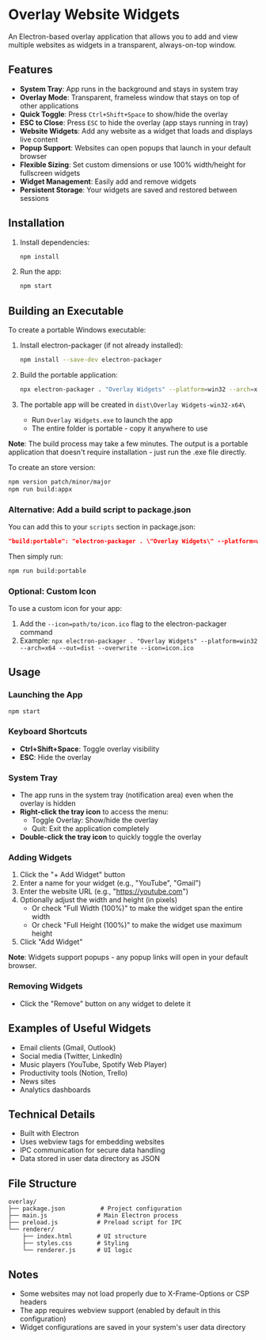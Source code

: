 # Overlay Website Widgets

An Electron-based overlay application that allows you to add and view multiple websites as widgets in a transparent, always-on-top window.

## Features

- **System Tray**: App runs in the background and stays in system tray
- **Overlay Mode**: Transparent, frameless window that stays on top of other applications
- **Quick Toggle**: Press `Ctrl+Shift+Space` to show/hide the overlay
- **ESC to Close**: Press `ESC` to hide the overlay (app stays running in tray)
- **Website Widgets**: Add any website as a widget that loads and displays live content
- **Popup Support**: Websites can open popups that launch in your default browser
- **Flexible Sizing**: Set custom dimensions or use 100% width/height for fullscreen widgets
- **Widget Management**: Easily add and remove widgets
- **Persistent Storage**: Your widgets are saved and restored between sessions

## Installation

1. Install dependencies:
   ```bash
   npm install
   ```

2. Run the app:
   ```bash
   npm start
   ```

## Building an Executable

To create a portable Windows executable:

1. Install electron-packager (if not already installed):
   ```bash
   npm install --save-dev electron-packager
   ```

2. Build the portable application:
   ```bash
   npx electron-packager . "Overlay Widgets" --platform=win32 --arch=x64 --out=dist --overwrite
   ```

3. The portable app will be created in `dist\Overlay Widgets-win32-x64\`
   - Run `Overlay Widgets.exe` to launch the app
   - The entire folder is portable - copy it anywhere to use

**Note**: The build process may take a few minutes. The output is a portable application that doesn't require installation - just run the .exe file directly.

To create an store version:

```bash
npm version patch/minor/major
npm run build:appx
```

### Alternative: Add a build script to package.json

You can add this to your `scripts` section in package.json:
```json
"build:portable": "electron-packager . \"Overlay Widgets\" --platform=win32 --arch=x64 --out=dist --overwrite"
```

Then simply run:
```bash
npm run build:portable
```

### Optional: Custom Icon
To use a custom icon for your app:
1. Add the `--icon=path/to/icon.ico` flag to the electron-packager command
2. Example: `npx electron-packager . "Overlay Widgets" --platform=win32 --arch=x64 --out=dist --overwrite --icon=icon.ico`

## Usage

### Launching the App
```bash
npm start
```

### Keyboard Shortcuts
- **Ctrl+Shift+Space**: Toggle overlay visibility
- **ESC**: Hide the overlay

### System Tray
- The app runs in the system tray (notification area) even when the overlay is hidden
- **Right-click the tray icon** to access the menu:
  - Toggle Overlay: Show/hide the overlay
  - Quit: Exit the application completely
- **Double-click the tray icon** to quickly toggle the overlay

### Adding Widgets
1. Click the "+ Add Widget" button
2. Enter a name for your widget (e.g., "YouTube", "Gmail")
3. Enter the website URL (e.g., "https://youtube.com")
4. Optionally adjust the width and height (in pixels)
   - Or check "Full Width (100%)" to make the widget span the entire width
   - Or check "Full Height (100%)" to make the widget use maximum height
5. Click "Add Widget"

**Note**: Widgets support popups - any popup links will open in your default browser.

### Removing Widgets
- Click the "Remove" button on any widget to delete it

## Examples of Useful Widgets

- Email clients (Gmail, Outlook)
- Social media (Twitter, LinkedIn)
- Music players (YouTube, Spotify Web Player)
- Productivity tools (Notion, Trello)
- News sites
- Analytics dashboards

## Technical Details

- Built with Electron
- Uses webview tags for embedding websites
- IPC communication for secure data handling
- Data stored in user data directory as JSON

## File Structure

```
overlay/
├── package.json          # Project configuration
├── main.js              # Main Electron process
├── preload.js           # Preload script for IPC
└── renderer/
    ├── index.html       # UI structure
    ├── styles.css       # Styling
    └── renderer.js      # UI logic
```

## Notes

- Some websites may not load properly due to X-Frame-Options or CSP headers
- The app requires webview support (enabled by default in this configuration)
- Widget configurations are saved in your system's user data directory
